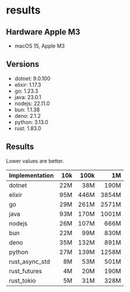# results

## Hardware Apple M3

- macOS 15, Apple M3

## Versions

- dotnet: 9.0.100
- elixir: 1.17.3
- go: 1.23.3
- java: 23.0.1
- nodejs: 22.11.0
- bun: 1.1.38
- deno: 2.1.2
- python: 3.13.0
- rust: 1.83.0

## Results

Lower values are better.

| Implementation | 10k | 100k |    1M |
| -------------- | --: | ---: | ----: |
| dotnet         | 22M |  38M |  190M |
| elixir         | 95M | 446M | 3854M |
| go             | 29M | 261M | 2571M |
| java           | 93M | 170M | 1001M |
| nodejs         | 26M | 107M |  666M |
| bun            | 22M |  99M |  830M |
| deno           | 35M | 132M |  891M |
| python         | 27M | 139M | 1258M |
| rust_async_std |  8M |  53M |  501M |
| rust_futures   |  4M |  20M |  190M |
| rust_tokio     |  5M |  31M |  328M |
